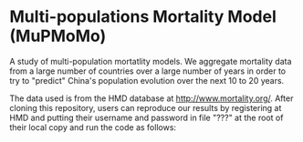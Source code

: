 # Multi-populations Mortality Model (MuPMoMo)

A study of multi-population mortatlity models. We aggregate 
mortality data from a large number of countries over a large 
number of years in order to try to "predict" China's population
evolution over the next 10 to 20 years.

The data used is from the HMD database at http://www.mortality.org/.
After cloning this repository, users can reproduce our results by registering 
at HMD and putting their username and password in file "???" at the root of 
their local copy and run the code as follows:

